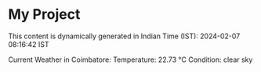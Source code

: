 # My Project

This content is dynamically generated in Indian Time (IST): 2024-02-07 08:16:42 IST


Current Weather in Coimbatore:
Temperature: 22.73 °C
Condition: clear sky
